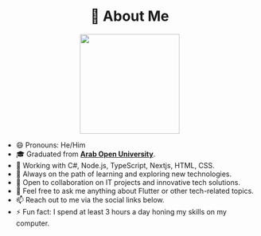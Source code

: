 <h1 align="center">💫 About Me</h1>

<p align="center">
  <img src="[https://cdn.discordapp.com/attachments/1038163385847644160/1430069873387507722/tenor.gif?ex=68f86fdb&is=68f71e5b&hm=59452ae57179565f5202145e94d831853222687b2967e44f78e62e4c31450f5c&)" width="200" height="200"/>
</p>


- 😄 Pronouns: He/Him
- 🎓 Graduated from **[Arab Open University]([https://www.open.ac.uk/](https://www.aou.org.bh/Pages/default.aspx))**.
- 💼 Working with C#, Node.js, TypeScript, Nextjs, HTML, CSS.
- 🌱 Always on the path of learning and exploring new technologies.
- 🤝 Open to collaboration on IT projects and innovative tech solutions.
- 💬 Feel free to ask me anything about Flutter or other tech-related topics.
- 📫 Reach out to me via the social links below.
- ⚡ Fun fact: I spend at least 3 hours a day honing my skills on my computer.
